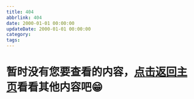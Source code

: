 ```yaml
---
title: 404
abbrlink: 404
date: 2000-01-01 00:00:00
updateDate: 2000-01-01 00:00:00
category:
tags:
---
```


# 暂时没有您要查看的内容，[点击返回主页](https://todu.top)看看其他内容吧😁
